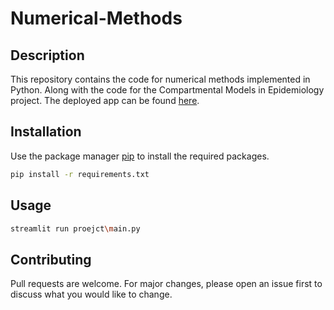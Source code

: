 # Numerical-Methods

## Description

This repository contains the code for numerical methods implemented in Python. Along with the code for the Compartmental Models in Epidemiology project. The deployed app can be found [here](https://aakash-tripathi-numerical-methods-projectmain-7ffcyr.streamlit.app/).

## Installation

Use the package manager [pip](https://pip.pypa.io/en/stable/) to install the required packages.

```bash
pip install -r requirements.txt
```

## Usage

```bash
streamlit run proejct\main.py
```

## Contributing

Pull requests are welcome. For major changes, please open an issue first to discuss what you would like to change.
